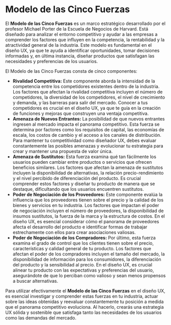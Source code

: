 # Modelo de las Cinco Fuerzas

El **Modelo de las Cinco Fuerzas** es un marco estratégico desarrollado por el profesor Michael Porter de la Escuela de Negocios de Harvard. Está diseñado para analizar el entorno competitivo y ayudar a las empresas a comprender los factores que influyen en la competencia, la rentabilidad y la atractividad general de la industria. Este modelo es fundamental en el diseño UX, ya que te ayuda a identificar oportunidades, tomar decisiones informadas y, en última instancia, diseñar productos que satisfagan las necesidades y preferencias de los usuarios.

El Modelo de las Cinco Fuerzas consta de cinco componentes:

- **Rivalidad Competitiva:** Este componente aborda la intensidad de la competencia entre los competidores existentes dentro de la industria. Los factores que afectan la rivalidad competitiva incluyen el número de competidores, la diversidad de los competidores, el nivel de crecimiento y demanda, y las barreras para salir del mercado. Conocer a tus competidores es crucial en el diseño UX, ya que te guía en la creación de funciones y mejoras que construyen una ventaja competitiva.
- **Amenaza de Nuevos Entrantes:** La posibilidad de que nuevos entrantes ingresen al mercado impacta el panorama competitivo. Esta fuerza se determina por factores como los requisitos de capital, las economías de escala, los costos de cambio y el acceso a los canales de distribución. Para mantener tu competitividad como diseñador UX, debes evaluar constantemente las posibles amenazas y evolucionar tu estrategia para crear y mantener una propuesta de valor única.
- **Amenaza de Sustitutos:** Esta fuerza examina qué tan fácilmente los usuarios pueden cambiar entre productos o servicios que ofrecen beneficios similares. Los factores que afectan la amenaza de sustitutos incluyen la disponibilidad de alternativas, la relación precio-rendimiento y el nivel percibido de diferenciación del producto. Es crucial comprender estos factores y diseñar tu producto de manera que se destaque, dificultando que los usuarios encuentren sustitutos.
- **Poder de Negociación de los Proveedores:** Este componente evalúa la influencia que los proveedores tienen sobre el precio y la calidad de los bienes y servicios en tu industria. Los factores que impactan el poder de negociación incluyen el número de proveedores, la disponibilidad de insumos sustitutos, la fuerza de la marca y la estructura de costos. En el diseño UX, es esencial considerar cómo el panorama de proveedores afecta el desarrollo del producto e identificar formas de trabajar estrechamente con ellos para crear asociaciones valiosas.
- **Poder de Negociación de los Compradores:** Por último, esta fuerza examina el grado de control que los clientes tienen sobre el precio, características y calidad general de tu producto. Los factores que afectan el poder de los compradores incluyen el tamaño del mercado, la disponibilidad de información para los consumidores, la diferenciación del producto y la sensibilidad al precio. En el diseño UX, es crucial alinear tu producto con las expectativas y preferencias del usuario, asegurándote de que lo perciban como valioso y sean menos propensos a buscar alternativas.

Para utilizar efectivamente el **Modelo de las Cinco Fuerzas** en el diseño UX, es esencial investigar y comprender estas fuerzas en tu industria, actuar sobre las ideas obtenidas y reevaluar constantemente tu posición a medida que el panorama competitivo evoluciona. Al hacerlo, crearás una estrategia UX sólida y sostenible que satisfaga tanto las necesidades de los usuarios como las demandas del mercado.
